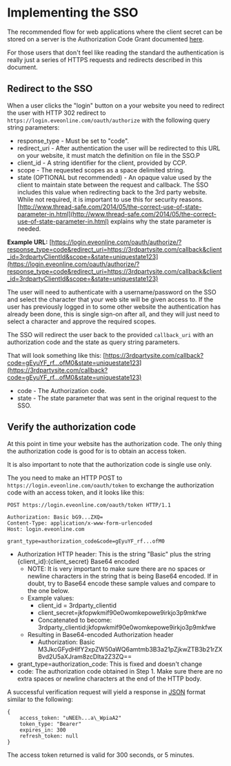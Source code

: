 # Implementing the SSO
The recommended flow for web applications where the client secret can be stored on a server is the Authorization Code Grant documented [here](http://tools.ietf.org/html/rfc6749#section-4.1).

For those users that don't feel like reading the standard the authentication is really just a series of HTTPS requests and redirects described in this document.

## Redirect to the SSO
When a user clicks the "login" button on a your website you need to redirect the user with HTTP 302 redirect to `https://login.eveonline.com/oauth/authorize` with the following query string parameters:

- response_type - Must be set to "code".
- redirect_uri - After authentication the user will be redirected to this URL on your website, it must match the definition on file in the SSO.P
- client_id - A string identifier for the client, provided by CCP.
- scope - The requested scopes as a space delimited string.
- state (OPTIONAL but recommended) - An opaque value used by the client to maintain state between the request and callback. The SSO includes this value when redirecting back to the 3rd party website. While not required, it is important to use this for security reasons. [http://www.thread-safe.com/2014/05/the-correct-use-of-state-parameter-in.html](http://www.thread-safe.com/2014/05/the-correct-use-of-state-parameter-in.html) explains why the state parameter is needed.

**Example URL:** [https://login.eveonline.com/oauth/authorize/?response_type=code&redirect_uri=https://3rdpartysite.com/callback&client_id=3rdpartyClientId&scope=&state=uniquestate123](https://login.eveonline.com/oauth/authorize/?response_type=code&redirect_uri=https://3rdpartysite.com/callback&client_id=3rdpartyClientId&scope=&state=uniquestate123)

The user will need to authenticate with a username/password on the SSO and select the character that your web site will be given access to. If the user has previously logged in to some other website the authentication has already been done, this is single sign-on after all, and they will just need to select a character and approve the required scopes.

The SSO will redirect the user back to the provided `callback_uri` with an authorization code and the state as query string parameters.

That will look something like this: [https://3rdpartysite.com/callback?code=gEyuYF_rf...ofM0&state=uniquestate123](https://3rdpartysite.com/callback?code=gEyuYF_rf...ofM0&state=uniquestate123)

- code - The Authorization code.
- state - The state parameter that was sent in the original request to the SSO.

## Verify the authorization code
At this point in time your website has the authorization code. The only thing the authorization code is good for is to obtain an access token.

It is also important to note that the authorization code is single use only.

The you need to make an HTTP POST to `https://login.eveonline.com/oauth/token` to exchange the authorization code with an access token, and it looks like this:

    POST https://login.eveonline.com/oauth/token HTTP/1.1
    
    Authorization: Basic bG9...ZXQ=
    Content-Type: application/x-www-form-urlencoded
    Host: login.eveonline.com
    
    grant_type=authorization_code&code=gEyuYF_rf...ofM0

- Authorization HTTP header: This is the string "Basic" plus the string {client_id}:{client_secret} Base64 encoded
    - NOTE: It is very important to make sure there are no spaces or newline characters in the string that is being Base64 encoded. If in doubt, try to Base64 encode these sample values and compare to the one below.
    - Example values:
        - client_id = 3rdparty_clientid
        - client_secret=jkfopwkmif90e0womkepowe9irkjo3p9mkfwe
        - Concatenated to become: 3rdparty_clientid:jkfopwkmif90e0womkepowe9irkjo3p9mkfwe
    - Resulting in Base64-encoded Authorization header
        - Authorization: Basic M3JkcGFydHlfY2xpZW50aWQ6amtmb3B3a21pZjkwZTB3b21rZXBvd2U5aXJram8zcDlta2Z3ZQ==
- grant_type=authorization_code: This is fixed and doesn't change
- code: The authorization code obtained in Step 1. Make sure there are no extra spaces or newline characters at the end of the HTTP body.

A successful verification request will yield a response in [JSON](http://www.json.org/) format similar to the following:

    {
        access_token: "uNEEh...a\_WpiaA2"
        token_type: "Bearer"
        expires_in: 300
        refresh_token: null
    }

The access token returned is valid for 300 seconds, or 5 minutes.